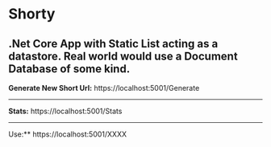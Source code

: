 <h1>Shorty</h1>

<h2>
.Net Core App with Static List acting as a datastore. Real world would use a Document Database of some kind.
</h2>

<p>

**Generate New Short Url:** https://localhost:5001/Generate

<hr/>

**Stats:** https://localhost:5001/Stats
<hr/>

Use:** https://localhost:5001/XXXX
</p>
